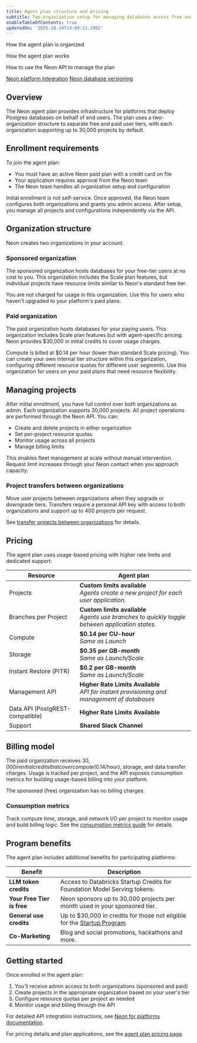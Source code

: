 ```yaml
---
title: Agent plan structure and pricing
subtitle: Two-organization setup for managing databases across free and paid user tiers
enableTableOfContents: true
updatedOn: '2025-10-24T14:09:12.290Z'
---
```


<InfoBlock>
<DocsList title="What you will learn:">
<p>How the agent plan is organized</p>
<p>How the agent plan works</p>
<p>How to use the Neon API to manage the plan</p>
</DocsList>
<DocsList title="Related topics" theme="docs">
<a href="/docs/guides/platform-integration-intro">Neon platform integration</a>
<a href="/docs/ai/ai-database-versioning">Neon database versioning</a>
</DocsList>
</InfoBlock>

## Overview

The Neon agent plan provides infrastructure for platforms that deploy Postgres databases on behalf of end users. The plan uses a two-organization structure to separate free and paid user tiers, with each organization supporting up to 30,000 projects by default.

## Enrollment requirements

To join the agent plan:

- You must have an active Neon paid plan with a credit card on file
- Your application requires approval from the Neon team
- The Neon team handles all organization setup and configuration

Initial enrollment is not self-service. Once approved, the Neon team configures both organizations and grants you admin access. After setup, you manage all projects and configurations independently via the API.

<CTA
  title="Neon agent plan"
  description="For custom rate limits and dedicated support for your agent platform, apply now."
  buttonText="Sign Up"
  buttonUrl="/use-cases/ai-agents"
/>

## Organization structure

Neon creates two organizations in your account:

### Sponsored organization

The sponsored organization hosts databases for your free-tier users at no cost to you. This organization includes the Scale plan features, but individual projects have resource limits similar to Neon's standard free tier.

You are not charged for usage in this organization. Use this for users who haven't upgraded to your platform's paid plans.

### Paid organization

The paid organization hosts databases for your paying users. This organization includes Scale plan features but with agent-specific pricing. Neon provides $30,000 in initial credits to cover usage charges.

Compute is billed at $0.14 per hour (lower than standard Scale pricing). You can create your own internal tier structure within this organization, configuring different resource quotas for different user segments. Use this organization for users on your paid plans that need resource flexibility.

## Managing projects

After initial enrollment, you have full control over both organizations as admin. Each organization supports 30,000 projects. All project operations are performed through the Neon API. You can:

- Create and delete projects in either organization
- Set per-project resource quotas
- Monitor usage across all projects
- Manage billing limits

This enables fleet management at scale without manual intervention. Request limit increases through your Neon contact when you approach capacity.

### Project transfers between organizations

Move user projects between organizations when they upgrade or downgrade tiers. Transfers require a personal API key with access to both organizations and support up to 400 projects per request.

See [transfer projects between organizations](/docs/manage/orgs-project-transfer) for details.

## Pricing

The agent plan uses usage-based pricing with higher rate limits and dedicated support:

| Resource                        | Agent plan                                                                                            |
| ------------------------------- | ----------------------------------------------------------------------------------------------------- |
| Projects                        | **Custom limits available** <br/> _Agents create a new project for each user application._            |
| Branches per Project            | **Custom limits available** <br/> _Agents use branches to quickly toggle between application states._ |
| Compute                         | **$0.14 per CU-hour** <br/> _Same as Launch_                                                          |
| Storage                         | **$0.35 per GB-month** <br/> _Same as Launch/Scale_                                                   |
| Instant Restore (PITR)          | **$0.2 per GB-month** <br/> _Same as Launch/Scale_                                                    |
| Management API                  | **Higher Rate Limits Available** <br/> _API for instant provisioning and management of databases_     |
| Data API (PostgREST-compatible) | **Higher Rate Limits Available**                                                                      |
| Support                         | **Shared Slack Channel**                                                                              |

## Billing model

The paid organization receives $30,000 in initial credits that cover compute ($0.14/hour), storage, and data transfer charges. Usage is tracked per project, and the API exposes consumption metrics for building usage-based billing into your platform.

The sponsored (free) organization has no billing charges.

### Consumption metrics

Track compute time, storage, and network I/O per project to monitor usage and build billing logic. See the [consumption metrics guide](/docs/guides/consumption-metrics) for details.

## Program benefits

The agent plan includes additional benefits for participating platforms:

| Benefit                    | Description                                                                           |
| -------------------------- | ------------------------------------------------------------------------------------- |
| **LLM token credits**      | Access to Databricks Startup Credits for Foundation Model Serving tokens.             |
| **Your Free Tier is free** | Neon sponsors up to 30,000 projects per month used in your sponsored tier.            |
| **General use credits**    | Up to $30,000 in credits for those not eligible for the [Startup Program](/startups). |
| **Co-Marketing**           | Blog and social promotions, hackathons and more.                                      |

## Getting started

Once enrolled in the agent plan:

1. You'll receive admin access to both organizations (sponsored and paid)
2. Create projects in the appropriate organization based on your user's tier
3. Configure resource quotas per project as needed
4. Monitor usage and billing through the API

For detailed API integration instructions, see [Neon for platforms documentation](https://neon.com/docs/guides/platform-integration-intro).

For pricing details and plan applications, see the [agent plan pricing page](https://neon.com/programs/agents#agent-plan-pricing).
